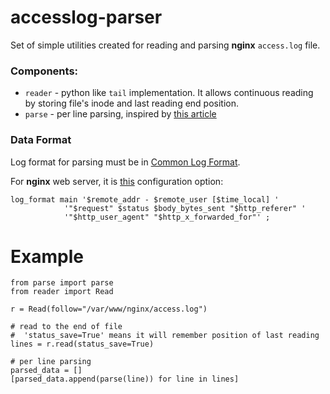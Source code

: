 accesslog-parser
=================

Set of simple utilities created for reading and parsing **nginx** `access.log` file.

### Components: ###
* `reader` - python like `tail` implementation. It allows continuous reading by storing file's inode and last reading end position.
* `parse` - per line parsing, inspired by [this article](http://www.seehuhn.de/blog/52)


### Data Format ###
Log format for parsing must be in [Common Log Format](https://en.wikipedia.org/wiki/Common_Log_Format).

For **nginx** web server, it is [this](http://wiki.nginx.org/HttpLogModule) configuration option:

    log_format main '$remote_addr - $remote_user [$time_local] '
                '"$request" $status $body_bytes_sent "$http_referer" '
                '"$http_user_agent" "$http_x_forwarded_for"' ;  


Example
=======

    from parse import parse
    from reader import Read

    r = Read(follow="/var/www/nginx/access.log")

    # read to the end of file
    #  'status_save=True' means it will remember position of last reading
    lines = r.read(status_save=True)    

    # per line parsing
    parsed_data = []
    [parsed_data.append(parse(line)) for line in lines]
